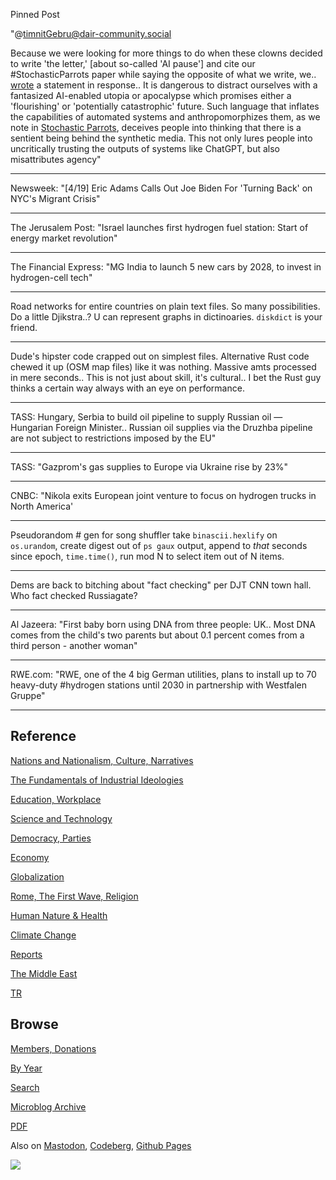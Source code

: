 Pinned Post

"@timnitGebru@dair-community.social

Because we were looking for more things to do when these clowns
decided to write 'the letter,' [about so-called 'AI pause'] and cite
our \#StochasticParrots paper while saying the opposite of what we
write, we.. [wrote](https://www.dair-institute.org/blog/letter-statement-March2023)
a statement in response.. It is dangerous to distract ourselves with a fantasized
AI-enabled utopia or apocalypse which promises either a 'flourishing' or
'potentially catastrophic' future. Such language that inflates the capabilities
of automated systems and anthropomorphizes them, as we note in [Stochastic Parrots](https://dl.acm.org/doi/abs/10.1145/3442188.3445922), 
deceives people into thinking that there is a sentient being behind the
synthetic media. This not only lures people into uncritically trusting
the outputs of systems like ChatGPT, but also misattributes agency"

---

Newsweek: "[4/19] Eric Adams Calls Out Joe Biden For 'Turning Back' on
NYC's Migrant Crisis"

---

The Jerusalem Post: "Israel launches first hydrogen fuel station:
Start of energy market revolution"

---

The Financial Express: "MG India to launch 5 new cars by 2028, to
invest in hydrogen-cell tech"

---

Road networks for entire countries on plain text files. So many
possibilities. Do a little Djikstra..? U can represent graphs in
dictinoaries. `diskdict` is your friend. 

---

Dude's hipster code crapped out on simplest files. Alternative Rust
code chewed it up (OSM map files) like it was nothing. Massive amts
processed in mere seconds.. This is not just about skill, it's
cultural.. I bet the Rust guy thinks a certain way always with an eye
on performance.

---

TASS: Hungary, Serbia to build oil pipeline to supply Russian oil —
Hungarian Foreign Minister.. Russian oil supplies via the Druzhba
pipeline are not subject to restrictions imposed by the EU"

---

TASS: "Gazprom's gas supplies to Europe via Ukraine rise by 23%"

---

CNBC: "Nikola exits European joint venture to focus on hydrogen trucks
in North America'

---

Pseudorandom # gen for song shuffler take `binascii.hexlify` on
`os.urandom`, create digest out of `ps gaux` output, append to *that*
seconds since epoch, `time.time()`, run mod N to select item out of N
items.

---

Dems are back to bitching about "fact checking" per DJT CNN town
hall. Who fact checked Russiagate?

---

Al Jazeera: "First baby born using DNA from three people: UK.. Most
DNA comes from the child's two parents but about 0.1 percent comes
from a third person - another woman"

---

RWE.com: "RWE, one of the 4 big German utilities, plans to install up
to 70 heavy-duty \#hydrogen stations until 2030 in partnership with
Westfalen Gruppe"

---

## Reference

[Nations and Nationalism, Culture, Narratives](0119/2013/02/nations-and-nationalism.html)

[The Fundamentals of Industrial Ideologies](0119/2011/04/fundamentals-of-industrial-ideologies.html)

[Education, Workplace](0119/2017/09/education-workplace.html)

[Science and Technology](0119/2018/09/science-technology.html)

[Democracy, Parties](0119/2016/11/democracy.html)

[Economy](2021/01/economy.html)

[Globalization](0119/2018/09/globalization.html)

[Rome, The First Wave, Religion](0119/2017/12/rome.html)

[Human Nature & Health](2020/07/human-nature.html)

[Climate Change](2022/01/climate.html)

[Reports](2021/01/reports.html)

[The Middle East](0119/2019/07/middleeast.html)

[TR](../tr/index.html)

## Browse

[Members, Donations](2022/08/members.html)

[By Year](years.html)

[Search](search.html)

[Microblog Archive](mbl/index.html)

[PDF](https://drive.google.com/uc?export=view&id=1FSi-1MnqXVq_PVTEXzzflwN8-7h92N_R)

Also on 
[Mastodon](https://masto.ai/@muratk3n),
[Codeberg](https://muratk5n.codeberg.page/en/),
[Github Pages](https://muratk5n.github.io/thirdwave/en/)

<img src='https://drive.google.com/uc?export=view&id=1zsIeciFSvlr-sWB84Tc0mfZ_NYqn9VQx'/> 



